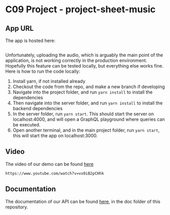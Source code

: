 # C09 Project - project-sheet-music

## App URL

The app is hosted here:

```

```

Unfortunately, uploading the audio, which is arguably the main point of the application, is not working correctly in the production environment. Hopefully this feature can be tested locally, but everything else works fine. Here is how to run the code locally:
1. Install yarn, if not installed already
2. Checkout the code from the repo, and make a new branch if developing
3. Navigate into the project folder, and run `yarn install` to install the dependencies
4. Then navigate into the server folder, and run `yarn install` to install the backend dependencies
5. In the server folder, run `yarn start`. This should start the server on localhost:4000, and will open a GraphQL playground where queries can be executed.
6. Open another terminal, and in the main project folder, run `yarn start`, this will start the app on localhost:3000.


## Video

The video of our demo can be found [here](https://www.youtube.com/watch?v=vx0iB2pCHhk)

```
https://www.youtube.com/watch?v=vx0iB2pCHhk
```

## Documentation

The documentation of our API can be found [here](https://github.com/farisally23/project-sheet-music/blob/master/doc/APIdocumentation.md), in the doc folder of this repository. 
